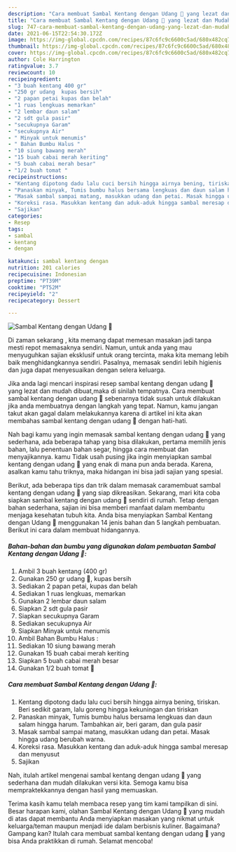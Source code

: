 ```yaml
---
description: "Cara membuat Sambal Kentang dengan Udang 🍤 yang lezat dan Mudah Dibuat"
title: "Cara membuat Sambal Kentang dengan Udang 🍤 yang lezat dan Mudah Dibuat"
slug: 747-cara-membuat-sambal-kentang-dengan-udang-yang-lezat-dan-mudah-dibuat
date: 2021-06-15T22:54:30.172Z
image: https://img-global.cpcdn.com/recipes/87c6fc9c6600c5ad/680x482cq70/sambal-kentang-dengan-udang-🍤-foto-resep-utama.jpg
thumbnail: https://img-global.cpcdn.com/recipes/87c6fc9c6600c5ad/680x482cq70/sambal-kentang-dengan-udang-🍤-foto-resep-utama.jpg
cover: https://img-global.cpcdn.com/recipes/87c6fc9c6600c5ad/680x482cq70/sambal-kentang-dengan-udang-🍤-foto-resep-utama.jpg
author: Cole Harrington
ratingvalue: 3.7
reviewcount: 10
recipeingredient:
- "3 buah kentang 400 gr"
- "250 gr udang  kupas bersih"
- "2 papan petai kupas dan belah"
- "1 ruas lengkuas memarkan"
- "2 lembar daun salam"
- "2 sdt gula pasir"
- "secukupnya Garam"
- "secukupnya Air"
- " Minyak untuk menumis"
- " Bahan Bumbu Halus "
- "10 siung bawang merah"
- "15 buah cabai merah keriting"
- "5 buah cabai merah besar"
- "1/2 buah tomat "
recipeinstructions:
- "Kentang dipotong dadu lalu cuci bersih hingga airnya bening, tiriskan. Beri sedikit garam, lalu goreng hingga kekuningan dan tiriskan"
- "Panaskan minyak, Tumis bumbu halus bersama lengkuas dan daun salam hingga harum. Tambahkan air, beri garam, dan gula pasir"
- "Masak sambal sampai matang, masukkan udang dan petai. Masak hingga udang berubah warna."
- "Koreksi rasa. Masukkan kentang dan aduk-aduk hingga sambal meresap dan menyusut"
- "Sajikan"
categories:
- Resep
tags:
- sambal
- kentang
- dengan

katakunci: sambal kentang dengan 
nutrition: 201 calories
recipecuisine: Indonesian
preptime: "PT39M"
cooktime: "PT52M"
recipeyield: "2"
recipecategory: Dessert

---
```



![Sambal Kentang dengan Udang 🍤](https://img-global.cpcdn.com/recipes/87c6fc9c6600c5ad/680x482cq70/sambal-kentang-dengan-udang-🍤-foto-resep-utama.jpg)

Di zaman  sekarang , kita memang dapat memesan masakan jadi tanpa mesti repot memasaknya sendiri. Namun, untuk anda yang mau menyuguhkan sajian eksklusif untuk orang tercinta, maka kita memang lebih baik menghidangkannya sendiri. Pasalnya, memasak sendiri lebih higienis dan juga dapat menyesuaikan dengan selera keluarga.

Jika anda lagi mencari inspirasi resep sambal kentang dengan udang 🍤 yang lezat dan mudah dibuat,maka di sinilah tempatnya. Cara membuat sambal kentang dengan udang 🍤  sebenarnya tidak susah untuk dilakukan jika anda membuatnya dengan langkah yang tepat. Namun, kamu jangan takut akan gagal dalam melakukannya 
karena di artikel ini kita akan membahas sambal kentang dengan udang 🍤 dengan hati-hati.  



Nah bagi kamu yang ingin memasak sambal kentang dengan udang 🍤 yang sederhana, ada beberapa tahap yang bisa dilakukan, pertama memilih jenis bahan, lalu penentuan bahan segar, hingga cara membuat dan menyajikannya. kamu Tidak usah pusing jika ingin menyiapkan sambal kentang dengan udang 🍤 yang enak di mana pun anda berada. Karena, asalkan kamu  tahu triknya, maka hidangan ini bisa jadi sajian yang spesial.

Berikut, ada beberapa tips dan trik dalam memasak caramembuat sambal kentang dengan udang 🍤 yang siap dikreasikan. Sekarang, mari kita coba siapkan sambal kentang dengan udang 🍤 sendiri di rumah. Tetap dengan bahan sederhana, sajian ini bisa memberi manfaat dalam membantu menjaga kesehatan tubuh kita. Anda bisa menyiapkan Sambal Kentang dengan Udang 🍤 menggunakan 14 jenis bahan dan 5 langkah pembuatan. Berikut ini cara dalam membuat hidangannya.

<!--inarticleads1-->

##### Bahan-bahan dan bumbu yang digunakan dalam pembuatan Sambal Kentang dengan Udang 🍤:

1. Ambil 3 buah kentang (400 gr)
1. Gunakan 250 gr udang 🍤, kupas bersih
1. Sediakan 2 papan petai, kupas dan belah
1. Sediakan 1 ruas lengkuas, memarkan
1. Gunakan 2 lembar daun salam
1. Siapkan 2 sdt gula pasir
1. Siapkan secukupnya Garam
1. Sediakan secukupnya Air
1. Siapkan  Minyak untuk menumis
1. Ambil  Bahan Bumbu Halus :
1. Sediakan 10 siung bawang merah
1. Gunakan 15 buah cabai merah keriting
1. Siapkan 5 buah cabai merah besar
1. Gunakan 1/2 buah tomat 🍅




<!--inarticleads2-->

##### Cara membuat Sambal Kentang dengan Udang 🍤:

1. Kentang dipotong dadu lalu cuci bersih hingga airnya bening, tiriskan. Beri sedikit garam, lalu goreng hingga kekuningan dan tiriskan
1. Panaskan minyak, Tumis bumbu halus bersama lengkuas dan daun salam hingga harum. Tambahkan air, beri garam, dan gula pasir
1. Masak sambal sampai matang, masukkan udang dan petai. Masak hingga udang berubah warna.
1. Koreksi rasa. Masukkan kentang dan aduk-aduk hingga sambal meresap dan menyusut
1. Sajikan




Nah, itulah artikel mengenai  sambal kentang dengan udang 🍤  yang sederhana dan mudah dilakukan versi kita. Semoga kamu bisa mempraktekkannya dengan hasil yang memuaskan. 

Terima kasih kamu telah membaca resep yang tim kami tampilkan di sini. Besar harapan kami, olahan  Sambal Kentang dengan Udang 🍤 yang mudah di atas dapat membantu Anda menyiapkan masakan yang nikmat untuk keluarga/teman maupun menjadi ide dalam berbisnis kuliner. Bagaimana? Gampang kan? Itulah cara membuat sambal kentang dengan udang 🍤 yang bisa Anda praktikkan di rumah. Selamat mencoba!

